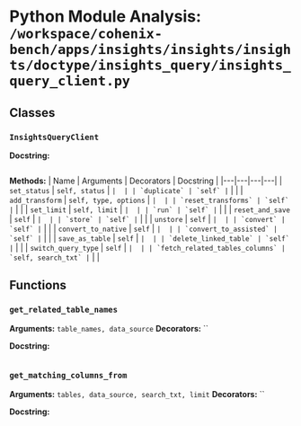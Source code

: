 # Python Module Analysis: `/workspace/cohenix-bench/apps/insights/insights/insights/doctype/insights_query/insights_query_client.py`

## Classes

### `InsightsQueryClient`


**Docstring:**
```

```

**Methods:**
| Name | Arguments | Decorators | Docstring |
|---|---|---|---|
| `set_status` | `self, status` | `` |  |
| `duplicate` | `self` | `` |  |
| `add_transform` | `self, type, options` | `` |  |
| `reset_transforms` | `self` | `` |  |
| `set_limit` | `self, limit` | `` |  |
| `run` | `self` | `` |  |
| `reset_and_save` | `self` | `` |  |
| `store` | `self` | `` |  |
| `unstore` | `self` | `` |  |
| `convert` | `self` | `` |  |
| `convert_to_native` | `self` | `` |  |
| `convert_to_assisted` | `self` | `` |  |
| `save_as_table` | `self` | `` |  |
| `delete_linked_table` | `self` | `` |  |
| `switch_query_type` | `self` | `` |  |
| `fetch_related_tables_columns` | `self, search_txt` | `` |  |





## Functions

### `get_related_table_names`
**Arguments:** `table_names, data_source`
**Decorators:** ``

**Docstring:**
```

```
### `get_matching_columns_from`
**Arguments:** `tables, data_source, search_txt, limit`
**Decorators:** ``

**Docstring:**
```

```

